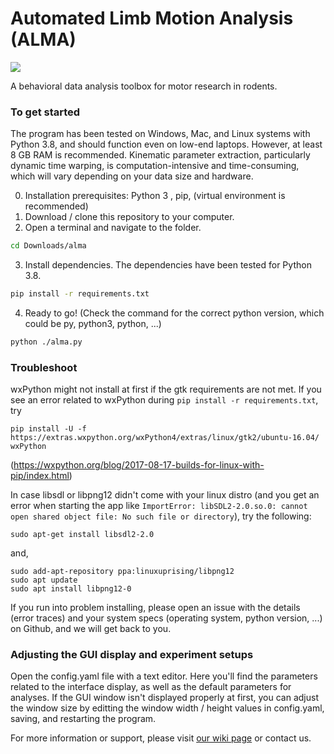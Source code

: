 # Automated Limb Motion Analysis (ALMA)

![](https://github.com/sollan/slip_detector/blob/master/Screenshots/ALMA.PNG)

A behavioral data analysis toolbox for motor research in rodents. 

### To get started

The program has been tested on Windows, Mac, and Linux systems with Python 3.8, and should function even on low-end laptops. However, at least 8 GB RAM is recommended. Kinematic parameter extraction, particularly dynamic time warping, is computation-intensive and time-consuming, which will vary depending on your data size and hardware.

0. Installation prerequisites: 
Python 3 , pip, (virtual environment is recommended)
1. Download / clone this repository to your computer.
2. Open a terminal and navigate to the folder. 
```bash
cd Downloads/alma
```
3. Install dependencies. The dependencies have been tested for Python 3.8.
```bash
pip install -r requirements.txt
```
4. Ready to go! (Check the command for the correct python version, which could be py, python3, python, ...)
```bash
python ./alma.py
```

### Troubleshoot

wxPython might not install at first if the gtk requirements are not met. 
If you see an error related to wxPython during ```pip install -r requirements.txt```, try 
```
pip install -U -f https://extras.wxpython.org/wxPython4/extras/linux/gtk2/ubuntu-16.04/ wxPython
```
(https://wxpython.org/blog/2017-08-17-builds-for-linux-with-pip/index.html)

In case libsdl or libpng12 didn't come with your linux distro (and you get an error when starting the app like ```ImportError: libSDL2-2.0.so.0: cannot open shared object file: No such file or directory```), try the following:
```
sudo apt-get install libsdl2-2.0
```
and,
```
sudo add-apt-repository ppa:linuxuprising/libpng12
sudo apt update
sudo apt install libpng12-0
```

If you run into problem installing, please open an issue with the details (error traces) and your system specs (operating system, python version, ...) on Github, and we will get back to you.


### Adjusting the GUI display and experiment setups
Open the config.yaml file with a text editor. Here you'll find the parameters related to the interface display, as well as the default parameters for analyses. If the GUI window isn't displayed properly at first, you can adjust the window size by editting the window width / height values in config.yaml, saving, and restarting the program. 


For more information or support, please visit [our wiki page](https://github.com/sollan/slip_detector/wiki) or contact us.
